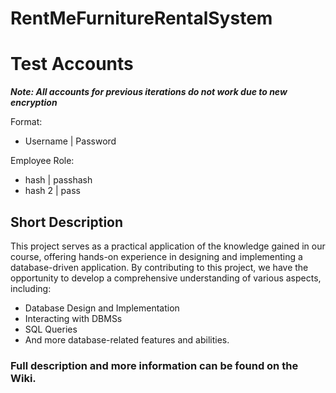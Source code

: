 # RentMeFurnitureRentalSystem

# Test Accounts
***Note: All accounts for previous iterations do not work due to new encryption***

Format:
- Username | Password

Employee Role:
- hash | passhash
- hash 2 | pass

## Short Description
This project serves as a practical application of the knowledge gained in our course, offering hands-on experience in designing and implementing a database-driven application. 
By contributing to this project, we have the opportunity to develop a comprehensive understanding of various aspects, including: 
- Database Design and Implementation
- Interacting with DBMSs
- SQL Queries
- And more database-related features and abilities.

### Full description and more information can be found on the Wiki.
